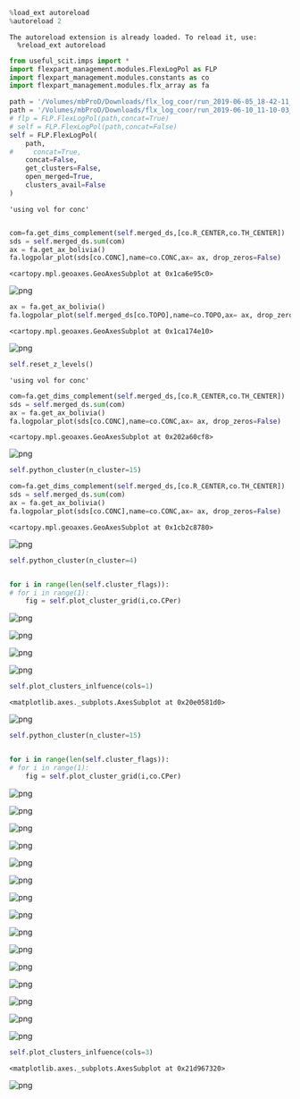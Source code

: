 ```python
%load_ext autoreload
%autoreload 2
```

    The autoreload extension is already loaded. To reload it, use:
      %reload_ext autoreload



```python
from useful_scit.imps import *
import flexpart_management.modules.FlexLogPol as FLP
import flexpart_management.modules.constants as co
import flexpart_management.modules.flx_array as fa
```


```python
path = '/Volumes/mbProD/Downloads/flx_log_coor/run_2019-06-05_18-42-11_'
path = '/Volumes/mbProD/Downloads/flx_log_coor/run_2019-06-10_11-10-03_'
# flp = FLP.FlexLogPol(path,concat=True)
# self = FLP.FlexLogPol(path,concat=False)
self = FLP.FlexLogPol(
    path,
#     concat=True,
    concat=False,
    get_clusters=False,
    open_merged=True,
    clusters_avail=False
)
```

    'using vol for conc'



```python

```


```python
com=fa.get_dims_complement(self.merged_ds,[co.R_CENTER,co.TH_CENTER])
sds = self.merged_ds.sum(com)
ax = fa.get_ax_bolivia()
fa.logpolar_plot(sds[co.CONC],name=co.CONC,ax= ax, drop_zeros=False)
```




    <cartopy.mpl.geoaxes.GeoAxesSubplot at 0x1ca6e95c0>




![png](flex_log_pol_test_files/flex_log_pol_test_4_1.png)



```python
ax = fa.get_ax_bolivia()
fa.logpolar_plot(self.merged_ds[co.TOPO],name=co.TOPO,ax= ax, drop_zeros=False)
```




    <cartopy.mpl.geoaxes.GeoAxesSubplot at 0x1ca174e10>




![png](flex_log_pol_test_files/flex_log_pol_test_5_1.png)



```python
self.reset_z_levels()
```

    'using vol for conc'



```python
com=fa.get_dims_complement(self.merged_ds,[co.R_CENTER,co.TH_CENTER])
sds = self.merged_ds.sum(com)
ax = fa.get_ax_bolivia()
fa.logpolar_plot(sds[co.CONC],name=co.CONC,ax= ax, drop_zeros=False)
```




    <cartopy.mpl.geoaxes.GeoAxesSubplot at 0x202a60cf8>




![png](flex_log_pol_test_files/flex_log_pol_test_7_1.png)



```python
self.python_cluster(n_cluster=15)
```


```python
com=fa.get_dims_complement(self.merged_ds,[co.R_CENTER,co.TH_CENTER])
sds = self.merged_ds.sum(com)
ax = fa.get_ax_bolivia()
fa.logpolar_plot(sds[co.CONC],name=co.CONC,ax= ax, drop_zeros=False)
```




    <cartopy.mpl.geoaxes.GeoAxesSubplot at 0x1cb2c8780>




![png](flex_log_pol_test_files/flex_log_pol_test_9_1.png)



```python
self.python_cluster(n_cluster=4)
```


```python

for i in range(len(self.cluster_flags)):
# for i in range(1):
    fig = self.plot_cluster_grid(i,co.CPer)

```


![png](flex_log_pol_test_files/flex_log_pol_test_11_0.png)



![png](flex_log_pol_test_files/flex_log_pol_test_11_1.png)



![png](flex_log_pol_test_files/flex_log_pol_test_11_2.png)



![png](flex_log_pol_test_files/flex_log_pol_test_11_3.png)



```python
self.plot_clusters_inlfuence(cols=1)
```




    <matplotlib.axes._subplots.AxesSubplot at 0x20e0581d0>




![png](flex_log_pol_test_files/flex_log_pol_test_12_1.png)



```python
self.python_cluster(n_cluster=15)
```


```python

for i in range(len(self.cluster_flags)):
# for i in range(1):
    fig = self.plot_cluster_grid(i,co.CPer)

```


![png](flex_log_pol_test_files/flex_log_pol_test_14_0.png)



![png](flex_log_pol_test_files/flex_log_pol_test_14_1.png)



![png](flex_log_pol_test_files/flex_log_pol_test_14_2.png)



![png](flex_log_pol_test_files/flex_log_pol_test_14_3.png)



![png](flex_log_pol_test_files/flex_log_pol_test_14_4.png)



![png](flex_log_pol_test_files/flex_log_pol_test_14_5.png)



![png](flex_log_pol_test_files/flex_log_pol_test_14_6.png)



![png](flex_log_pol_test_files/flex_log_pol_test_14_7.png)



![png](flex_log_pol_test_files/flex_log_pol_test_14_8.png)



![png](flex_log_pol_test_files/flex_log_pol_test_14_9.png)



![png](flex_log_pol_test_files/flex_log_pol_test_14_10.png)



![png](flex_log_pol_test_files/flex_log_pol_test_14_11.png)



![png](flex_log_pol_test_files/flex_log_pol_test_14_12.png)



![png](flex_log_pol_test_files/flex_log_pol_test_14_13.png)



![png](flex_log_pol_test_files/flex_log_pol_test_14_14.png)



```python
self.plot_clusters_inlfuence(cols=3)
```




    <matplotlib.axes._subplots.AxesSubplot at 0x21d967320>




![png](flex_log_pol_test_files/flex_log_pol_test_15_1.png)



```python

```
